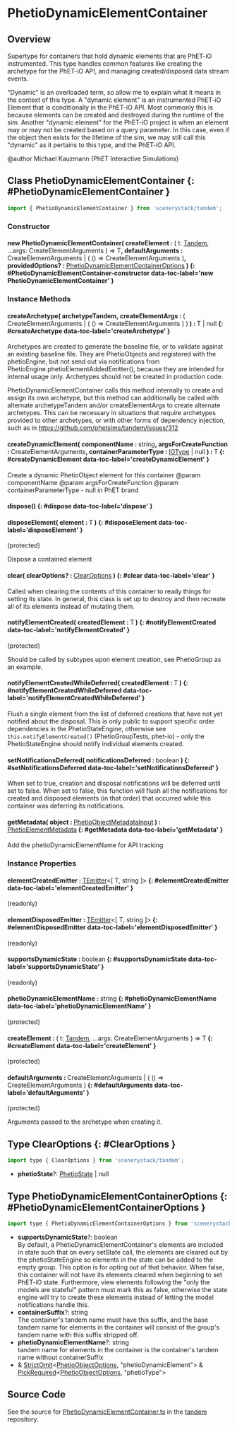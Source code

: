 # PhetioDynamicElementContainer

## Overview

Supertype for containers that hold dynamic elements that are PhET-iO instrumented. This type handles common
features like creating the archetype for the PhET-iO API, and managing created/disposed data stream events.

"Dynamic" is an overloaded term, so allow me to explain what it means in the context of this type. A "dynamic element"
is an instrumented PhET-iO Element that is conditionally in the PhET-iO API. Most commonly this is because elements
can be created and destroyed during the runtime of the sim. Another "dynamic element" for the PhET-iO project is when
an element may or may not be created based on a query parameter. In this case, even if the object then exists for the
lifetime of the sim, we may still call this "dynamic" as it pertains to this type, and the PhET-iO API.

@author Michael Kauzmann (PhET Interactive Simulations)

## Class PhetioDynamicElementContainer {: #PhetioDynamicElementContainer }


```js
import { PhetioDynamicElementContainer } from 'scenerystack/tandem';
```
### Constructor

#### new PhetioDynamicElementContainer( createElement : <span style="font-weight: 400;">( t: [Tandem](../tandem/Tandem.md), ...args: CreateElementArguments ) =&gt; T</span>, defaultArguments : <span style="font-weight: 400;">CreateElementArguments | ( () =&gt; CreateElementArguments )</span>, providedOptions? : <span style="font-weight: 400;">[PhetioDynamicElementContainerOptions](../tandem/PhetioDynamicElementContainer.md#PhetioDynamicElementContainerOptions)</span> ) {: #PhetioDynamicElementContainer-constructor data-toc-label='new PhetioDynamicElementContainer' }

### Instance Methods

#### createArchetype( archetypeTandem, createElementArgs : <span style="font-weight: 400;">( CreateElementArguments | ( () =&gt; CreateElementArguments ) )</span> ) : <span style="font-weight: 400;">T | <span style="color: hsla(calc(var(--md-hue) + 180deg),80%,40%,1);">null</span></span> {: #createArchetype data-toc-label='createArchetype' }

Archetypes are created to generate the baseline file, or to validate against an existing baseline file.  They are
PhetioObjects and registered with the phetioEngine, but not send out via notifications from PhetioEngine.phetioElementAddedEmitter(),
because they are intended for internal usage only.  Archetypes should not be created in production code.

PhetioDynamicElementContainer calls this method internally to create and assign its own archetype, but this method
can additionally be called with alternate archetypeTandem and/or createElementArgs to create alternate archetypes.
This can be necessary in situations that require archetypes provided to other archetypes, or with other forms
of dependency injection, such as in https://github.com/phetsims/tandem/issues/312

#### createDynamicElement( componentName : <span style="font-weight: 400;"><span style="color: hsla(calc(var(--md-hue) + 180deg),80%,40%,1);">string</span></span>, argsForCreateFunction : <span style="font-weight: 400;">CreateElementArguments</span>, containerParameterType : <span style="font-weight: 400;">[IOType](../tandem/IOType.md) | <span style="color: hsla(calc(var(--md-hue) + 180deg),80%,40%,1);">null</span></span> ) : <span style="font-weight: 400;">T</span> {: #createDynamicElement data-toc-label='createDynamicElement' }

Create a dynamic PhetioObject element for this container
@param componentName
@param argsForCreateFunction
@param containerParameterType - null in PhET brand

#### dispose() {: #dispose data-toc-label='dispose' }

#### disposeElement( element : <span style="font-weight: 400;">T</span> ) {: #disposeElement data-toc-label='disposeElement' }

(protected)

Dispose a contained element

#### clear( clearOptions? : <span style="font-weight: 400;">[ClearOptions](../tandem/PhetioDynamicElementContainer.md#ClearOptions)</span> ) {: #clear data-toc-label='clear' }

Called when clearing the contents of this container to ready things for setting its state. In general, this class
is set up to destroy and then recreate all of its elements instead of mutating them.

#### notifyElementCreated( createdElement : <span style="font-weight: 400;">T</span> ) {: #notifyElementCreated data-toc-label='notifyElementCreated' }

(protected)

Should be called by subtypes upon element creation, see PhetioGroup as an example.

#### notifyElementCreatedWhileDeferred( createdElement : <span style="font-weight: 400;">T</span> ) {: #notifyElementCreatedWhileDeferred data-toc-label='notifyElementCreatedWhileDeferred' }

Flush a single element from the list of deferred creations that have not yet notified about the disposal. This
is only public to support specific order dependencies in the PhetioStateEngine, otherwise see `this.notifyElementCreated()`
(PhetioGroupTests, phet-io) - only the PhetioStateEngine should notify individual elements created.

#### setNotificationsDeferred( notificationsDeferred : <span style="font-weight: 400;"><span style="color: hsla(calc(var(--md-hue) + 180deg),80%,40%,1);">boolean</span></span> ) {: #setNotificationsDeferred data-toc-label='setNotificationsDeferred' }

When set to true, creation and disposal notifications will be deferred until set to false. When set to false,
this function will flush all the notifications for created and disposed elements (in that order) that occurred
while this container was deferring its notifications.

#### getMetadata( object : <span style="font-weight: 400;">[PhetioObjectMetadataInput](../tandem/PhetioObject.md#PhetioObjectMetadataInput)</span> ) : <span style="font-weight: 400;">[PhetioElementMetadata](../tandem/phet-io-types.md#PhetioElementMetadata)</span> {: #getMetadata data-toc-label='getMetadata' }

Add the phetioDynamicElementName for API tracking

### Instance Properties

#### elementCreatedEmitter : <span style="font-weight: 400;">[TEmitter](../axon/TEmitter.md)&lt;[ T, <span style="color: hsla(calc(var(--md-hue) + 180deg),80%,40%,1);">string</span> ]&gt;</span> {: #elementCreatedEmitter data-toc-label='elementCreatedEmitter' }

(readonly)

#### elementDisposedEmitter : <span style="font-weight: 400;">[TEmitter](../axon/TEmitter.md)&lt;[ T, <span style="color: hsla(calc(var(--md-hue) + 180deg),80%,40%,1);">string</span> ]&gt;</span> {: #elementDisposedEmitter data-toc-label='elementDisposedEmitter' }

(readonly)

#### supportsDynamicState : <span style="font-weight: 400;"><span style="color: hsla(calc(var(--md-hue) + 180deg),80%,40%,1);">boolean</span></span> {: #supportsDynamicState data-toc-label='supportsDynamicState' }

(readonly)

#### phetioDynamicElementName : <span style="font-weight: 400;"><span style="color: hsla(calc(var(--md-hue) + 180deg),80%,40%,1);">string</span></span> {: #phetioDynamicElementName data-toc-label='phetioDynamicElementName' }

(protected)

#### createElement : <span style="font-weight: 400;">( t: [Tandem](../tandem/Tandem.md), ...args: CreateElementArguments ) =&gt; T</span> {: #createElement data-toc-label='createElement' }

(protected)

#### defaultArguments : <span style="font-weight: 400;">CreateElementArguments | ( () =&gt; CreateElementArguments )</span> {: #defaultArguments data-toc-label='defaultArguments' }

(protected)

Arguments passed to the archetype when creating it.



## Type ClearOptions {: #ClearOptions }


```js
import type { ClearOptions } from 'scenerystack/tandem';
```


- **phetioState**?: [PhetioState](../tandem/phet-io-types.md#PhetioState) | <span style="color: hsla(calc(var(--md-hue) + 180deg),80%,40%,1);">null</span>




## Type PhetioDynamicElementContainerOptions {: #PhetioDynamicElementContainerOptions }


```js
import type { PhetioDynamicElementContainerOptions } from 'scenerystack/tandem';
```


- **supportsDynamicState**?: <span style="color: hsla(calc(var(--md-hue) + 180deg),80%,40%,1);">boolean</span>
<br>  By default, a PhetioDynamicElementContainer's elements are included in state such that on every setState call,
  the elements are cleared out by the phetioStateEngine so elements in the state can be added to the empty group.
  This option is for opting out of that behavior. When false, this container will not have its elements cleared
  when beginning to set PhET-iO state. Furthermore, view elements following the "only the models are stateful"
  pattern must mark this as false, otherwise the state engine will try to create these elements instead of letting
  the model notifications handle this.
- **containerSuffix**?: <span style="color: hsla(calc(var(--md-hue) + 180deg),80%,40%,1);">string</span>
<br>  The container's tandem name must have this suffix, and the base tandem name for elements in
  the container will consist of the group's tandem name with this suffix stripped off.
- **phetioDynamicElementName**?: <span style="color: hsla(calc(var(--md-hue) + 180deg),80%,40%,1);">string</span>
<br>  tandem name for elements in the container is the container's tandem name without containerSuffix
- &amp; [StrictOmit](../phet-core/StrictOmit.md)&lt;[PhetioObjectOptions](../tandem/PhetioObject.md#PhetioObjectOptions), "phetioDynamicElement"&gt; &amp; [PickRequired](../phet-core/PickRequired.md)&lt;[PhetioObjectOptions](../tandem/PhetioObject.md#PhetioObjectOptions), "phetioType"&gt;




## Source Code

See the source for [PhetioDynamicElementContainer.ts](https://github.com/phetsims/tandem/blob/main/js/PhetioDynamicElementContainer.ts) in the [tandem](https://github.com/phetsims/tandem) repository.

